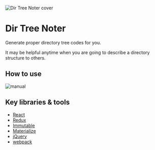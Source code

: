 ![Dir Tree Noter cover](https://raw.githubusercontent.com/kenanpengyou/dir-tree-noter/master/intro/dir_tree_noter_cover.png)

# Dir Tree Noter
Generate proper directory tree codes for you. 

It may be helpful anytime when you are going to describe a directory structure to others.

## How to use

![manual](https://raw.githubusercontent.com/kenanpengyou/dir-tree-noter/master/intro/manual.png)

## Key libraries & tools

* [React](https://facebook.github.io/react/)
* [Redux](http://redux.js.org/)
* [Immutable](http://facebook.github.io/immutable-js/)
* [Materialize](http://materializecss.com/)
* [jQuery](https://jquery.com/)
* [webpack](http://webpack.github.io/)
